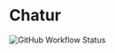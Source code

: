 # Chatur

![GitHub Workflow Status](https://img.shields.io/github/workflow/status/foxy4096/Chatur/CI)
